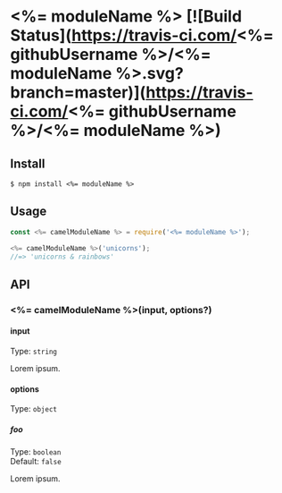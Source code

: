 # <%= moduleName %> [![Build Status](https://travis-ci.com/<%= githubUsername %>/<%= moduleName %>.svg?branch=master)](https://travis-ci.com/<%= githubUsername %>/<%= moduleName %>)

>


## Install

```
$ npm install <%= moduleName %>
```


## Usage

```js
const <%= camelModuleName %> = require('<%= moduleName %>');

<%= camelModuleName %>('unicorns');
//=> 'unicorns & rainbows'
```


## API

### <%= camelModuleName %>(input, options?)

#### input

Type: `string`

Lorem ipsum.

#### options

Type: `object`

##### foo

Type: `boolean`<br>
Default: `false`

Lorem ipsum.
